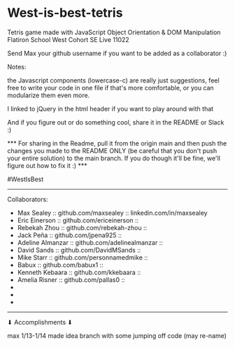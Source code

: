 # West-is-best-tetris
Tetris game made with JavaScript Object Orientation &amp; DOM Manipulation 
Flatiron School West Cohort SE Live 11022

Send Max your github username if you want to be added as a collaborator :)

Notes:

the Javascript components (lowercase-c) are really just suggestions, feel free to
write your code in one file if that's more comfortable, or you can modularize them even more.

I linked to jQuery in the html header if you want to play around with that

And if you figure out or do something cool, share it in the README or Slack :)

*** For sharing in the Readme, pull it from the origin main and then push the changes you
made to the README ONLY (be careful that you don't push your entire solution) to the main branch. If you do though it'll be fine, we'll figure out how to fix it :) ***

#WestIsBest

--------------------------------------------------------------------------------------------
Collaborators: 
 - Max Sealey :: github.com/maxsealey :: linkedin.com/in/maxsealey
 - Eric Einerson :: github.com/ericeinerson ::
 - Rebekah Zhou :: github.com/rebekah-zhou ::
 - Jack Peña :: github.com/jpena925 ::
 - Adeline Almanzar :: github.com/adelinealmanzar ::
 - David Sands :: github.com/DavidMSands :: 
 - Mike Starr :: github.com/personnamedmike ::
 - Babux :: github.com/babux1 ::
 - Kenneth Kebaara :: github.com/kkebaara ::
 - Amelia Risner :: github.com/pallas0 :: 
 - 
 -
 -
--------------------------------------------------------------------------------------------

 ⬇ Accomplishments ⬇

max 1/13-1/14 made idea branch with some jumping off code (may re-name)